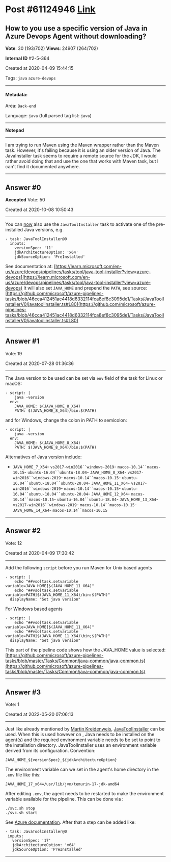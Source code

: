 
# Post \#61124946 [Link](https://stackoverflow.com/questions/61124946/)

## How to you use a specific version of Java in Azure Devops Agent without downloading?

**Vote**: 30 (193/702) **Views**: 24907 (264/702) 

**Internal ID** \#2-5-364

Created at 2020-04-09 15:44:15

Tags: `java` `azure-devops`

----------

#### Metadata:

Area: `Back-end`

Language: `java` (full parsed tag list: `java`)

----------

**Notepad**


----------

I am trying to run Maven using the Maven wrapper rather than the Maven task.  However, it's failing because it is using an older version of Java.  The JavaInstaller task seems to require a remote source for the JDK, I would rather avoid doing that and use the one that works with Maven task, but I can't find it documented anywhere.


----------
        
## Answer \#0

**Accepted** Vote: 50

Created at 2020-10-08 10:50:43

------------

You can [now](https://github.com/microsoft/azure-pipelines-tasks/pull/12918) also use the `JavaToolInstaller` task to activate one of the pre-installed Java versions, e.g.
```
- task: JavaToolInstaller@0
  inputs:
    versionSpec: '11'
    jdkArchitectureOption: 'x64'
    jdkSourceOption: 'PreInstalled'
```

See documentation at:
[https://learn.microsoft.com/en-us/azure/devops/pipelines/tasks/tool/java-tool-installer?view=azure-devops](https://learn.microsoft.com/en-us/azure/devops/pipelines/tasks/tool/java-tool-installer?view=azure-devops)
It will also set `JAVA_HOME` and prepend the `PATH`, see source:
[https://github.com/microsoft/azure-pipelines-tasks/blob/46cca412451ac4418d6332114fca8ef8c3095de1/Tasks/JavaToolInstallerV0/javatoolinstaller.ts#L80](https://github.com/microsoft/azure-pipelines-tasks/blob/46cca412451ac4418d6332114fca8ef8c3095de1/Tasks/JavaToolInstallerV0/javatoolinstaller.ts#L80)


------------
    
    
## Answer \#1

 Vote: 19

Created at 2020-07-28 01:36:36

------------

The Java version to be used can be set via `env` field of the task for Linux or macOS:
```
- script: |
    java -version
  env:
    JAVA_HOME: $(JAVA_HOME_8_X64)
    PATH: $(JAVA_HOME_8_X64)/bin:$(PATH)
```

and for Windows, change the colon in PATH to semicolon:
```
- script: |
    java -version
  env:
    JAVA_HOME: $(JAVA_HOME_8_X64)
    PATH: $(JAVA_HOME_8_X64)/bin;$(PATH)
```

Alternatives of Java version include:
- `JAVA_HOME_7_X64`- `vs2017-win2016``windows-2019`- `macos-10.14``macos-10.15`- `ubuntu-16.04``ubuntu-18.04`- `JAVA_HOME_8_X64`- `vs2017-win2016``windows-2019`- `macos-10.14``macos-10.15`- `ubuntu-16.04``ubuntu-18.04``ubuntu-20.04`- `JAVA_HOME_11_X64`- `vs2017-win2016``windows-2019`- `macos-10.14``macos-10.15`- `ubuntu-16.04``ubuntu-18.04``ubuntu-20.04`- `JAVA_HOME_12_X64`- `macos-10.14``macos-10.15`- `ubuntu-16.04``ubuntu-18.04`- `JAVA_HOME_13_X64`- `vs2017-win2016``windows-2019`- `macos-10.14``macos-10.15`- `JAVA_HOME_14_X64`- `macos-10.14``macos-10.15`


------------
    
    
## Answer \#2

 Vote: 12

Created at 2020-04-09 17:30:42

------------

Add the following `script` before you run Maven for Unix based agents

```
- script: |
    echo "##vso[task.setvariable variable=JAVA_HOME]$(JAVA_HOME_11_X64)"
    echo "##vso[task.setvariable variable=PATH]$(JAVA_HOME_11_X64)/bin:$(PATH)"
  displayName: "Set java version"
```


For Windows based agents

```
- script: |
    echo "##vso[task.setvariable variable=JAVA_HOME]$(JAVA_HOME_11_X64)"
    echo "##vso[task.setvariable variable=PATH]$(JAVA_HOME_11_X64)\bin;$(PATH)"
  displayName: "Set java version"
```


This part of the pipeline code shows how the JAVA_HOME value is selected:
[https://github.com/microsoft/azure-pipelines-tasks/blob/master/Tasks/Common/java-common/java-common.ts](https://github.com/microsoft/azure-pipelines-tasks/blob/master/Tasks/Common/java-common/java-common.ts)


------------
    
    
## Answer \#3

 Vote: 1

Created at 2022-05-20 07:06:13

------------

Just like already mentioned by [Martin Kreidenweis](https://stackoverflow.com/a/64260978/1183010), [JavaToolInstaller](https://learn.microsoft.com/en-us/azure/devops/pipelines/tasks/tool/java-tool-installer?view=azure-devops) can be used.
When this is used however on , Java needs to be installed on the agent(s) and the required environment variable needs to be set to point to the installation directory.
JavaToolInstaller uses an environment variable derived from its configuration. Convention:
```
JAVA_HOME_${versionSpec}_${jdkArchitectureOption}
```

The environment variable can we set in the agent's home directory in the `.env` file like this:
```
JAVA_HOME_17_x64=/usr/lib/jvm/temurin-17-jdk-amd64
```

After editing `.env`, the agent needs to be restarted to make the environment variable available for the pipeline. This can be done via :
```
./svc.sh stop
./svc.sh start
```

See [Azure documentation](https://learn.microsoft.com/en-us/azure/devops/pipelines/agents/v2-linux?view=azure-devops#service-update-environment-variablesmark).
After that a step can be added like:
```
- task: JavaToolInstaller@0
 inputs:
   versionSpec: '17'
   jdkArchitectureOption: 'x64'
   jdkSourceOption: 'PreInstalled'
```



------------
    
    